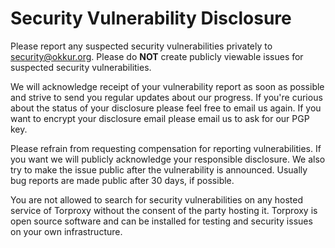 # Security Vulnerability Disclosure

Please report any suspected security vulnerabilities privately to security@okkur.org.
Please do **NOT** create publicly viewable issues for suspected security vulnerabilities.

We will acknowledge receipt of your vulnerability report as soon as possible and strive to send you regular updates about our progress.
If you're curious about the status of your disclosure please feel free to email us again.
If you want to encrypt your disclosure email please email us to ask for our PGP key.

Please refrain from requesting compensation for reporting vulnerabilities.
If you want we will publicly acknowledge your responsible disclosure.
We also try to make the issue public after the vulnerability is announced.
Usually bug reports are made public after 30 days, if possible.

You are not allowed to search for security vulnerabilities on any hosted service of Torproxy without the consent of the party hosting it.
Torproxy is open source software and can be installed for testing and security issues on your own infrastructure.
